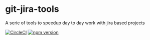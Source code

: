 # git-jira-tools
A serie of tools to speedup day to day work with jira based projects

[![CircleCI](https://circleci.com/gh/gorkma/git-jira-tools.svg?style=svg)](https://circleci.com/gh/gorkma/git-jira-tools)
[![npm version](https://badge.fury.io/js/git-jira-tools.svg)](https://badge.fury.io/js/git-jira-tools)
